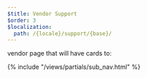 ```yaml
---
$title: Vendor Support
$order: 3
$localization:
  path: /{locale}/support/{base}/
---
```


vendor page that will have cards to:

{% include "/views/partials/sub_nav.html" %}
